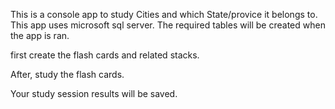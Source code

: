 This is a console app to study Cities and which State/provice it belongs to.
This app uses microsoft sql server. The required tables will be created when the app is ran.

first create the flash cards and related stacks.

After, study the flash cards.

Your study session results will be saved.